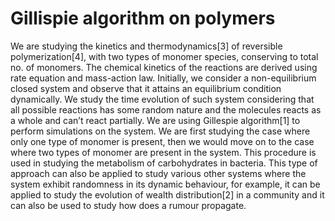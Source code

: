 # Gillispie algorithm on polymers
We are studying the kinetics and thermodynamics[3] of reversible polymerization[4], with two types of monomer species, conserving to total no. of monomers. The chemical kinetics of the reactions are derived using rate equation and mass-action law. Initially, we consider a non-equilibrium closed system and observe that it attains an equilibrium condition dynamically. We study the time evolution of such system considering that all possible reactions has some random nature and the molecules reacts as a whole and can’t react partially. We are using Gillespie algorithm[1] to perform simulations on the system. We are first studying the case where only one type of monomer is present, then we would move on to the case where two types of monomer are present in the system. This procedure is used in studying the metabolism of carbohydrates in bacteria. This type of approach can also be applied to study various other systems where the system exhibit randomness in its dynamic behaviour, for example, it can be applied to study the evolution of wealth distribution[2] in a community and it can also be used to study how does a rumour propagate.

